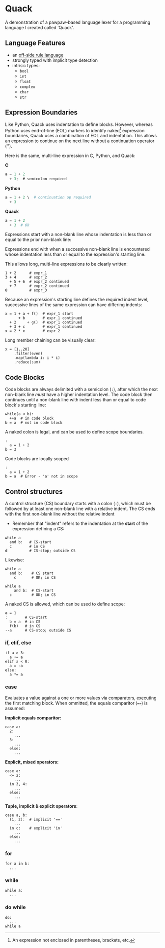 # Quack

A demonstration of a pawpaw-based language lexer for a programming language I created called 'Quack'.

## Language Features

* an [off-side rule language](https://en.wikipedia.org/wiki/Off-side_rule)
* strongly typed with implicit type detection
* intrisic types:
  * ``bool``
  * ``int``
  * ``float``
  * ``complex``
  * ``char``
  * ``str``

## Expression Boundaries

Like Python, Quack uses indentation to define blocks.  However, whereas Python uses end-of-line (EOL) markers to identify naked[^naked_expression] expression boundaries, Quack uses a combination of EOL and indentation.  This allows an expression to continue on the next line without a continuation operator ('\').

Here is the same, multi-line expression in C, Python, and Quack:

**C**
```C
a = 1 + 2
  + 3;  # semicolon required
```

**Python**
```python
a = 1 + 2 \  # continuation op required
  + 3
```

**Quack**
```python
a = 1 + 2
  + 3  # Ok
```

Expressions start with a non-blank line whose indentation is less than or equal to the prior non-blank line:

Expressions end with when a successive non-blank line is encountered whose indentation less than or equal to the expression's starting line.

This allows long, multi-line expressions to be clearly written:

```quack  
1 + 2      # expr_1
3 + 4      # expr_2
  + 5 + 6  # expr_2 continued
  + 7      # expr_2 continued
8          # expr_3
```

Because an expression's starting line defines the required indent level, successive lines of the same expression can have differing indents:

```quack  
x = 1 + a + f()  # expr_1 start
      + b        # expr_1 continued
  + 2     + g()  # expr_1 continued
  + 3 + c        # expr_1 continued
x = 2 * x        # expr_2
```

Long member chaining can be visually clear:

```quack  
x = [1..20]
    .filter(even)
    .map(lambda i: i * i)
    .reduce(sum)
```


## Code Blocks

Code blocks are always delimited with a semicolon (``:``), after which the next non-blank line *must* have a higher indentation level.  The code block then continues until a non-blank line with indent less than or equal to code block's starting line:

```quack
while(a < b):
  ++a  # in code block
b = a  # not in code block
```

A naked colon is legal, and can be used to define scope boundaries.

```quack
:
  a = 1 + 2
b = 3
```

Code blocks are locally scoped

```quack
:
  a = 1 + 2
b = a  # Error - 'a' not in scope
```
## Control structures

A control structure (CS) boundary starts with a colon (``:``), which must be followed by at least one non-blank line with a relative indent.  The CS ends with the first non-blank line without the relative indent

* Remember that "indent" refers to the indentation at the **start** of the expression defining a CS:

```quack
while a
  and b:   # CS-start
  c        # in CS
d          # CS-stop; outside CS
```

Likewise:

```quack
while a
  and b:    # CS start
    c       # OK; in CS

while a
    and b:  # CS-start
  c         # OK; in CS
```

A naked CS is allowed, which can be used to define scope:

```quack
a = 1
:        # CS-start
  b = a  # in CS
  f(b)   # in CS
--a      # CS-stop; outside CS
```

### if, elif, else

```quack
if a > 3:
  a += a
elif a < 0:
  a = -a
else:
  a *= a
```

### case

Evaluates a value against a one or more values via comparators, executing the first matching block.  When ommitted, the equals comparitor (``==``) is assumed:

**Implicit equals comparitor:**
```quack
case a:
  2:
    ...
  3:
    ...
  else:
    ...
```

**Explicit, mixed operators:**
```quack
case a:
  <= 2:
    ...
  in 3, 4:
    ...
  else:
    ...
```

**Tuple, implicit & explicit operators:**
```quack
case a, b:
  (1, 2):  # implicit '=='
    ...
  in c:    # explicit 'in'
    ...
  else:
    ...
```

### for

```quack  
for a in b:
  ...
```

### while

```quack
while a:
  ...
```

### do while

```quack  
do:
  ...
while a
```

[^naked_expression]: An expression not enclosed in parentheses, brackets, etc.